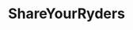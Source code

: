 ---
title: ShareYourRyders
crosslinks:
- Gamingcirclejerk
- VirtualCosplay
- inquisitionsliders
- '2008'
- masseffect
- gamingcounterjerk
- UnexpectedRT
- livven
---